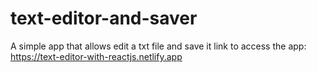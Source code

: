 # text-editor-and-saver
A simple app that allows edit a txt file and save it
link to access the app: https://text-editor-with-reactjs.netlify.app
